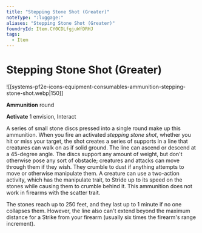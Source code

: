 ```yaml
---
title: "Stepping Stone Shot (Greater)"
noteType: ":luggage:"
aliases: "Stepping Stone Shot (Greater)"
foundryId: Item.CY0CDLfgjuWfDRHJ
tags:
  - Item
---
```


# Stepping Stone Shot (Greater)
![[systems-pf2e-icons-equipment-consumables-ammunition-stepping-stone-shot.webp|150]]

**Ammunition** round

**Activate** 1 envision, Interact

A series of small stone discs pressed into a single round make up this ammunition. When you fire an activated _stepping stone shot_, whether you hit or miss your target, the shot creates a series of supports in a line that creatures can walk on as if solid ground. The line can ascend or descend at a 45-degree angle. The discs support any amount of weight, but don't otherwise pose any sort of obstacle; creatures and attacks can move through them if they wish. They crumble to dust if anything attempts to move or otherwise manipulate them. A creature can use a two-action activity, which has the manipulate trait, to Stride up to its speed on the stones while causing them to crumble behind it. This ammunition does not work in firearms with the scatter trait.

The stones reach up to 250 feet, and they last up to 1 minute if no one collapses them. However, the line also can't extend beyond the maximum distance for a Strike from your firearm (usually six times the firearm's range increment).
